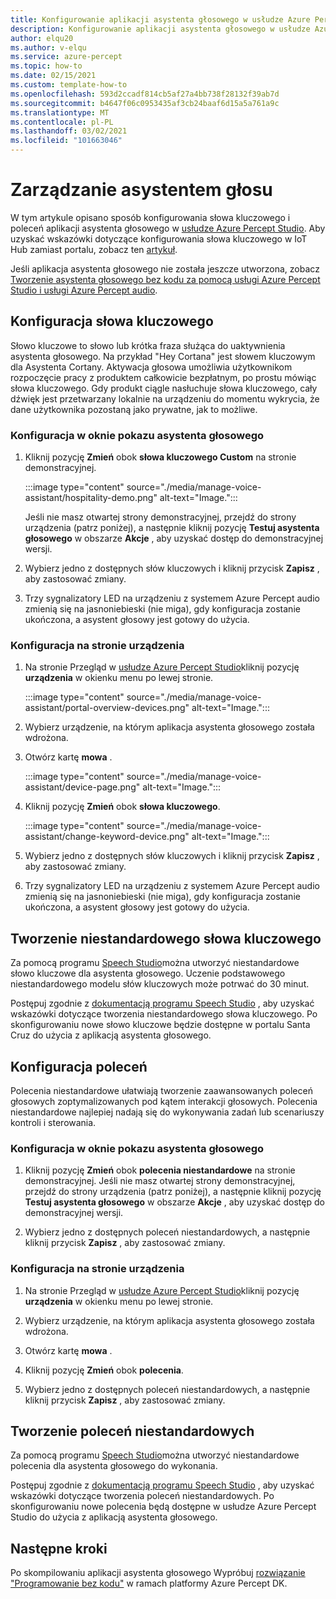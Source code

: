 ```yaml
---
title: Konfigurowanie aplikacji asystenta głosowego w usłudze Azure Percept Studio
description: Konfigurowanie aplikacji asystenta głosowego w usłudze Azure Percept Studio
author: elqu20
ms.author: v-elqu
ms.service: azure-percept
ms.topic: how-to
ms.date: 02/15/2021
ms.custom: template-how-to
ms.openlocfilehash: 593d2ccadf814cb5af27a4bb738f28132f39ab7d
ms.sourcegitcommit: b4647f06c0953435af3cb24baaf6d15a5a761a9c
ms.translationtype: MT
ms.contentlocale: pl-PL
ms.lasthandoff: 03/02/2021
ms.locfileid: "101663046"
---
```

# <a name="managing-your-voice-assistant"></a>Zarządzanie asystentem głosu

W tym artykule opisano sposób konfigurowania słowa kluczowego i poleceń aplikacji asystenta głosowego w [usłudze Azure Percept Studio](https://go.microsoft.com/fwlink/?linkid=2135819). Aby uzyskać wskazówki dotyczące konfigurowania słowa kluczowego w IoT Hub zamiast portalu, zobacz ten [artykuł](./how-to-configure-voice-assistant.md).

Jeśli aplikacja asystenta głosowego nie została jeszcze utworzona, zobacz [Tworzenie asystenta głosowego bez kodu za pomocą usługi Azure Percept Studio i usługi Azure Percept audio](./tutorial-no-code-speech.md).

## <a name="keyword-configuration"></a>Konfiguracja słowa kluczowego

Słowo kluczowe to słowo lub krótka fraza służąca do uaktywnienia asystenta głosowego. Na przykład "Hey Cortana" jest słowem kluczowym dla Asystenta Cortany. Aktywacja głosowa umożliwia użytkownikom rozpoczęcie pracy z produktem całkowicie bezpłatnym, po prostu mówiąc słowa kluczowego. Gdy produkt ciągle nasłuchuje słowa kluczowego, cały dźwięk jest przetwarzany lokalnie na urządzeniu do momentu wykrycia, że dane użytkownika pozostaną jako prywatne, jak to możliwe.

### <a name="configuration-within-the-voice-assistant-demo-window"></a>Konfiguracja w oknie pokazu asystenta głosowego

1. Kliknij pozycję **Zmień** obok **słowa kluczowego Custom** na stronie demonstracyjnej.

    :::image type="content" source="./media/manage-voice-assistant/hospitality-demo.png" alt-text="Image.":::

    Jeśli nie masz otwartej strony demonstracyjnej, przejdź do strony urządzenia (patrz poniżej), a następnie kliknij pozycję **Testuj asystenta głosowego** w obszarze **Akcje** , aby uzyskać dostęp do demonstracyjnej wersji.

1. Wybierz jedno z dostępnych słów kluczowych i kliknij przycisk **Zapisz** , aby zastosować zmiany.

1. Trzy sygnalizatory LED na urządzeniu z systemem Azure Percept audio zmienią się na jasnoniebieski (nie miga), gdy konfiguracja zostanie ukończona, a asystent głosowy jest gotowy do użycia.

### <a name="configuration-within-the-device-page"></a>Konfiguracja na stronie urządzenia

1. Na stronie Przegląd w [usłudze Azure Percept Studio](https://go.microsoft.com/fwlink/?linkid=2135819)kliknij pozycję **urządzenia** w okienku menu po lewej stronie.

    :::image type="content" source="./media/manage-voice-assistant/portal-overview-devices.png" alt-text="Image.":::

1. Wybierz urządzenie, na którym aplikacja asystenta głosowego została wdrożona.

1. Otwórz kartę **mowa** .

    :::image type="content" source="./media/manage-voice-assistant/device-page.png" alt-text="Image.":::

1. Kliknij pozycję **Zmień** obok **słowa kluczowego**.

    :::image type="content" source="./media/manage-voice-assistant/change-keyword-device.png" alt-text="Image.":::

1. Wybierz jedno z dostępnych słów kluczowych i kliknij przycisk **Zapisz** , aby zastosować zmiany.

1. Trzy sygnalizatory LED na urządzeniu z systemem Azure Percept audio zmienią się na jasnoniebieski (nie miga), gdy konfiguracja zostanie ukończona, a asystent głosowy jest gotowy do użycia.

## <a name="create-a-custom-keyword"></a>Tworzenie niestandardowego słowa kluczowego

Za pomocą programu [Speech Studio](https://speech.microsoft.com/)można utworzyć niestandardowe słowo kluczowe dla asystenta głosowego. Uczenie podstawowego niestandardowego modelu słów kluczowych może potrwać do 30 minut.

Postępuj zgodnie z [dokumentacją programu Speech Studio](https://docs.microsoft.com/azure/cognitive-services/speech-service/speech-devices-sdk-create-kws) , aby uzyskać wskazówki dotyczące tworzenia niestandardowego słowa kluczowego. Po skonfigurowaniu nowe słowo kluczowe będzie dostępne w portalu Santa Cruz do użycia z aplikacją asystenta głosowego.

## <a name="commands-configuration"></a>Konfiguracja poleceń

Polecenia niestandardowe ułatwiają tworzenie zaawansowanych poleceń głosowych zoptymalizowanych pod kątem interakcji głosowych. Polecenia niestandardowe najlepiej nadają się do wykonywania zadań lub scenariuszy kontroli i sterowania.

### <a name="configuration-within-the-voice-assistant-demo-window"></a>Konfiguracja w oknie pokazu asystenta głosowego

1. Kliknij pozycję **Zmień** obok **polecenia niestandardowe** na stronie demonstracyjnej. Jeśli nie masz otwartej strony demonstracyjnej, przejdź do strony urządzenia (patrz poniżej), a następnie kliknij pozycję **Testuj asystenta głosowego** w obszarze **Akcje** , aby uzyskać dostęp do demonstracyjnej wersji.

1. Wybierz jedno z dostępnych poleceń niestandardowych, a następnie kliknij przycisk **Zapisz** , aby zastosować zmiany.

### <a name="configuration-within-the-device-page"></a>Konfiguracja na stronie urządzenia

1. Na stronie Przegląd w [usłudze Azure Percept Studio](https://go.microsoft.com/fwlink/?linkid=2135819)kliknij pozycję **urządzenia** w okienku menu po lewej stronie.

1. Wybierz urządzenie, na którym aplikacja asystenta głosowego została wdrożona.

1. Otwórz kartę **mowa** .

1. Kliknij pozycję **Zmień** obok **polecenia**.

1. Wybierz jedno z dostępnych poleceń niestandardowych, a następnie kliknij przycisk **Zapisz** , aby zastosować zmiany.

## <a name="create-custom-commands"></a>Tworzenie poleceń niestandardowych

Za pomocą programu [Speech Studio](https://speech.microsoft.com/)można utworzyć niestandardowe polecenia dla asystenta głosowego do wykonania.

Postępuj zgodnie z [dokumentacją programu Speech Studio](https://docs.microsoft.com/azure/cognitive-services/speech-service/quickstart-custom-commands-application) , aby uzyskać wskazówki dotyczące tworzenia poleceń niestandardowych. Po skonfigurowaniu nowe polecenia będą dostępne w usłudze Azure Percept Studio do użycia z aplikacją asystenta głosowego.

## <a name="next-steps"></a>Następne kroki

Po skompilowaniu aplikacji asystenta głosowego Wypróbuj [rozwiązanie "Programowanie bez kodu"](./tutorial-nocode-vision.md) w ramach platformy Azure Percept DK.